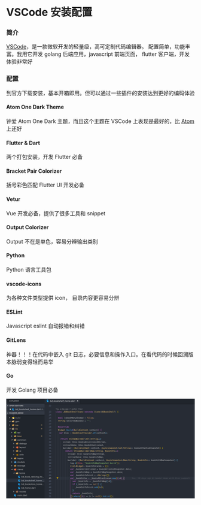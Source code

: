 # VSCode 安装配置

### 简介

[VSCode](https://code.visualstudio.com/)，是一款微软开发的轻量级，高可定制代码编辑器。
配置简单，功能丰富。我用它开发 golang 后端应用，javascript 前端页面， flutter 客户端，开发体验非常好

### 配置

到官方下载安装，基本开箱即用。但可以通过一些插件的安装达到更好的编码体验

#### Atom One Dark Theme

钟爱 Atom One Dark 主题，而且这个主题在 VSCode 上表现是最好的，比 [Atom](https://github.com/atom/atom) 上还好

#### Flutter & Dart

两个打包安装，开发 Flutter 必备

#### Bracket Pair Colorizer

括号彩色匹配 Flutter UI 开发必备

#### Vetur

Vue 开发必备，提供了很多工具和 snippet

#### Output Colorizer

Output 不在是单色，容易分辨输出类别

#### Python

Python 语言工具包

#### vscode-icons

为各种文件类型提供 icon， 目录内容更容易分辨

#### ESLint

Javascript eslint 自动报错和纠错

#### GitLens

神器！！！在代码中嵌入 git 日志，必要信息和操作入口。在看代码的时候回溯版本脉弱变得轻而易举

#### Go

开发 Golang 项目必备

![](./images/complete_display.png)


